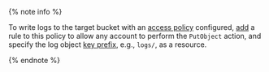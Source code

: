 {% note info %}

To write logs to the target bucket with an [access policy](../../storage/concepts/policy.md) configured, [add](../../storage/operations/buckets/policy.md#apply-policy) a rule to this policy to allow any account to perform the `PutObject` action, and specify the log object [key prefix](../../storage/concepts/server-logs.md#key-prefix), e.g., `logs/`, as a resource.

{% endnote %}